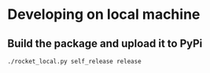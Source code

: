 # Developing on local machine

## Build the package and upload it to PyPi


```sh
./rocket_local.py self_release release
```
